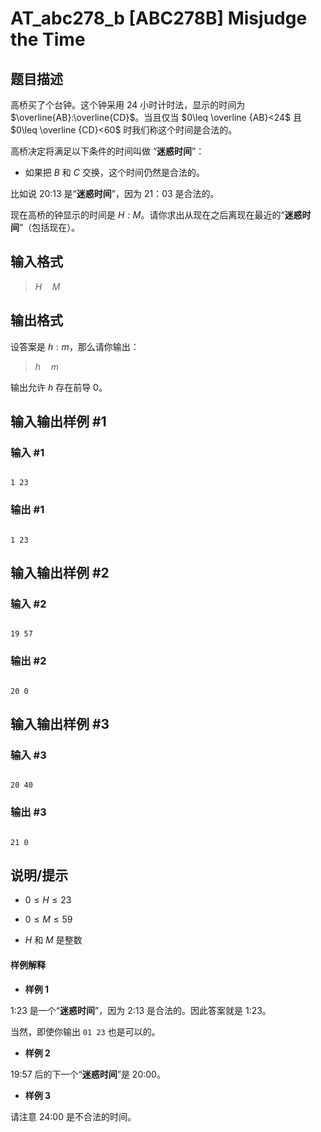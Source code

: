 # AT_abc278_b [ABC278B] Misjudge the Time

## 题目描述

高桥买了个台钟。这个钟采用 24 小时计时法，显示的时间为 $\overline{AB}:\overline{CD}$。当且仅当 $0\leq \overline {AB}<24$ 且 $0\leq \overline {CD}<60$ 时我们称这个时间是合法的。

高桥决定将满足以下条件的时间叫做 “**迷惑时间**”：

+ 如果把 $B$ 和 $C$ 交换，这个时间仍然是合法的。

比如说 20:13 是“**迷惑时间**”，因为 21：03 是合法的。

现在高桥的钟显示的时间是 $H:M$。请你求出从现在之后离现在最近的“**迷惑时间**”（包括现在）。

## 输入格式

>$H\quad M$

## 输出格式

设答案是 $h:m$，那么请你输出：

>$h\quad m$

输出允许 $h$ 存在前导 $0$。

## 输入输出样例 #1

### 输入 #1

```
1 23
```

### 输出 #1

```
1 23
```

## 输入输出样例 #2

### 输入 #2

```
19 57
```

### 输出 #2

```
20 0
```

## 输入输出样例 #3

### 输入 #3

```
20 40
```

### 输出 #3

```
21 0
```

## 说明/提示

+ $0\leq H\leq 23$
+ $0\leq M\leq 59$
+ $H$ 和 $M$ 是整数
#### 样例解释
+ **样例 1**

1:23 是一个“**迷惑时间**”，因为 2:13 是合法的。因此答案就是 1:23。

当然，即使你输出 ```01 23``` 也是可以的。
+ **样例 2**

19:57 后的下一个“**迷惑时间**”是 20:00。
+ **样例 3**

请注意 24:00 是不合法的时间。